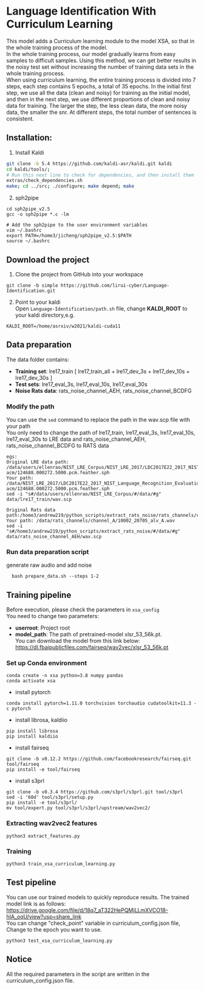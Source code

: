 # Language Identification With Curriculum Learning
This model adds a Curriculum learning module to the model XSA, so that in the whole training process of the model.<br>
In the whole training process, our model gradually learns from easy samples to difficult samples.
Using this method, we can get better results in the noisy test set without increasing the number of training data sets in the whole training process.<br>
When using curriculum learning, the entire training process is divided into 7 steps, each step contains 5 epochs, a total of 35 epochs. In the initial first step, we use all the data (clean and noisy) for training as the initial model, and then in the next step, we use different proportions of clean and noisy data for training. The larger the step, the less clean data, the more noisy data, the smaller the snr. At different steps, the total number of sentences is consistent.
## Installation:
1. Install Kaldi
```bash
git clone -b 5.4 https://github.com/kaldi-asr/kaldi.git kaldi
cd kaldi/tools/; 
# Run this next line to check for dependencies, and then install them
extras/check_dependencies.sh
make; cd ../src; ./configure; make depend; make
```

2. sph2pipe
```
cd sph2pipe_v2.5
gcc -o sph2pipe *.c -lm

# Add the sph2pipe to the user environment variables
vim ~/.bashrc
export PATH=/home3/jicheng/sph2pipe_v2.5:$PATH
source ~/.bashrc
```
## Download the project
1. Clone the project from GitHub into your workspace
```
git clone -b simple https://github.com/lirui-cyber/Language-Identification.git
```
2. Point to your kaldi <br>
Open ```Language-Identification/path.sh``` file, change **KALDI_ROOT** to your kaldi directory,e.g.
```
KALDI_ROOT=/home/asrxiv/w2021/kaldi-cuda11
```
## Data preparation
The data folder contains:<br>
- **Training set**: lre17_train [ lre17_train_all + lre17_dev_3s + lre17_dev_10s + lre17_dev_30s ]
- **Test sets**: lre17_eval_3s, lre17_eval_10s, lre17_eval_30s<br>
- **Noise Rats data**: rats_noise_channel_AEH,  rats_noise_channel_BCDFG
### Modify the path 
You can use the ```sed``` command to replace the path in the wav.scp file with your path <br>
You only need to change the path of lre17_train, lre17_eval_3s, lre17_eval_10s, lre17_eval_30s to LRE data and rats_noise_channel_AEH, rats_noise_channel_BCDFG to RATS data
```
egs:
Original LRE data path: /data/users/ellenrao/NIST_LRE_Corpus/NIST_LRE_2017/LDC2017E22_2017_NIST_Language_Recognition_Evaluation_Training_Data/data/ara-acm/124688.000272.5000.pcm.feather.sph
Your path: /data/NIST_LRE_2017/LDC2017E22_2017_NIST_Language_Recognition_Evaluation_Training_Data/data/ara-acm/124688.000272.5000.pcm.feather.sph
sed -i "s#/data/users/ellenrao/NIST_LRE_Corpus/#/data/#g" data/lre17_train/wav.scp

Original Rats data path:/home3/andrew219/python_scripts/extract_rats_noise/rats_channels/channel_A/10002_20705_alv_A.wav
Your path: /data/rats_channels/channel_A/10002_20705_alv_A.wav
sed -i "s#/home3/andrew219/python_scripts/extract_rats_noise/#/data/#g" data/rats_noise_channel_AEH/wav.scp
```

### Run data preparation script
generate raw audio and add noise
```
  bash prepare_data.sh --steps 1-2
```
## Training pipeline
Before execution, please check the parameters in ```xsa_config``` <br>
You need to change two parameters:<br>
- **userroot**: Project root 
- **model_path**: The path of pretrained-model xlsr_53_56k.pt. <br>
You can download the model from this link below:  https://dl.fbaipublicfiles.com/fairseq/wav2vec/xlsr_53_56k.pt <br>
### Set up Conda environment
```
conda create -n xsa python=3.8 numpy pandas
conda activate xsa
```
- install pytorch
```
conda install pytorch=1.11.0 torchvision torchaudio cudatoolkit=11.3 -c pytorch
```
- install librosa, kaldiio
```
pip install librosa
pip install kaldiio 
```
- install fairseq
```
git clone -b v0.12.2 https://github.com/facebookresearch/fairseq.git  tool/fairseq
pip install -e tool/fairseq
```
- install s3prl
```
git clone -b v0.3.4 https://github.com/s3prl/s3prl.git tool/s3prl
sed -i '60d' tool/s3prl/setup.py
pip install -e tool/s3prl/
mv tool/expert.py tool/s3prl/s3prl/upstream/wav2vec2/
```

### Extracting wav2vec2 features
```
python3 extract_features.py
```
### Training 
```
python3 train_xsa_curriculum_learning.py
```
## Test pipeline
You can use our trained models to quickly reproduce results. The trained model link is as follows:<br>
https://drive.google.com/file/d/18q7_aT322HePQMjLLmXVCO18-hIA_oqU/view?usp=share_link  <br>
You can change "check_point" variable in curriculum_config.json file, Change to the epoch you want to use.
```
python3 test_xsa_curriculum_learning.py
```

## Notice
All the required parameters in the script are written in the curriculum_config.json file.
